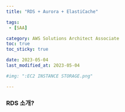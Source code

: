 ```yaml
---
title: "RDS + Aurora + ElastiCache"

tags:
 - [SAA]

category: AWS Solutions Architect Associate
toc: true
toc_sticky: true

date: 2023-05-04
last_modified_at: 2023-05-04

#img: ":EC2 INSTANCE STORAGE.png"

---
```


<!-- outline-start -->

### RDS 소개?